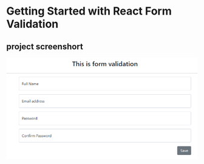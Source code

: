 # Getting Started with React Form Validation

## project screenshort

<img src="./src/project_image.png" />
